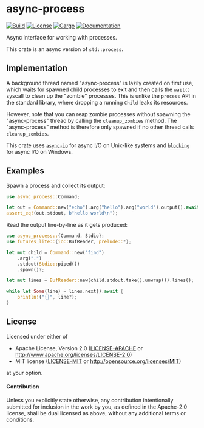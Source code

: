 # async-process

[![Build](https://github.com/smol-rs/async-process/workflows/Build%20and%20test/badge.svg)](
https://github.com/smol-rs/async-process/actions)
[![License](https://img.shields.io/badge/license-Apache--2.0_OR_MIT-blue.svg)](
https://github.com/smol-rs/async-process)
[![Cargo](https://img.shields.io/crates/v/async-process.svg)](
https://crates.io/crates/async-process)
[![Documentation](https://docs.rs/async-process/badge.svg)](
https://docs.rs/async-process)

Async interface for working with processes.

This crate is an async version of `std::process`.

## Implementation

A background thread named "async-process" is lazily created on first use, which waits for
spawned child processes to exit and then calls the `wait()` syscall to clean up the "zombie"
processes. This is unlike the `process` API in the standard library, where dropping a running
`Child` leaks its resources.

However, note that you can reap zombie processes without spawning the "async-process" thread
by calling the `cleanup_zombies` method. The "async-process" method is therefore only spawned
if no other thread calls `cleanup_zombies`.

This crate uses [`async-io`] for async I/O on Unix-like systems and [`blocking`] for async I/O
on Windows.

[`async-io`]: https://docs.rs/async-io
[`blocking`]: https://docs.rs/blocking

## Examples

Spawn a process and collect its output:

```rust
use async_process::Command;

let out = Command::new("echo").arg("hello").arg("world").output().await?;
assert_eq!(out.stdout, b"hello world\n");
```

Read the output line-by-line as it gets produced:

```rust
use async_process::{Command, Stdio};
use futures_lite::{io::BufReader, prelude::*};

let mut child = Command::new("find")
    .arg(".")
    .stdout(Stdio::piped())
    .spawn()?;

let mut lines = BufReader::new(child.stdout.take().unwrap()).lines();

while let Some(line) = lines.next().await {
    println!("{}", line?);
}
```

## License

Licensed under either of

 * Apache License, Version 2.0 ([LICENSE-APACHE](LICENSE-APACHE) or http://www.apache.org/licenses/LICENSE-2.0)
 * MIT license ([LICENSE-MIT](LICENSE-MIT) or http://opensource.org/licenses/MIT)

at your option.

#### Contribution

Unless you explicitly state otherwise, any contribution intentionally submitted
for inclusion in the work by you, as defined in the Apache-2.0 license, shall be
dual licensed as above, without any additional terms or conditions.
